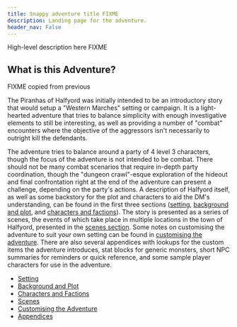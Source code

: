 ```yaml
---
title: Snappy adventure title FIXME
description: Landing page for the adventure.
header_nav: False
---
```


High-level description here FIXME

## What is this Adventure?

FIXME copied from previous

The Piranhas of Halfyord was initially intended to be an introductory story that would setup a "Western Marches" setting or campaign.
It is a light-hearted adventure that tries to balance simplicity with enough investigative elements to still be interesting, as well as providing a number of "combat" encounters where the objective of the aggressors isn't necessarily to outright kill the defendants.

The adventure tries to balance around a party of 4 level 3 characters, though the focus of the adventure is not intended to be combat.
There should not be many combat scenarios that require in-depth party coordination, though the "dungeon crawl"-esque exploration of the hideout and final confrontation right at the end of the adventure can present a challenge, depending on the party's actions.
A description of Halfyord itself, as well as some backstory for the plot and characters to aid the DM's understanding, can be found in the first three sections ([setting](./setting.md), [background and plot](./background-plot.md), and [characters and factions](./characters.md)).
The story is presented as a series of scenes, the events of which take place in multiple locations in the town of Halfyord, presented in the [scenes section](./scenes.md).
Some notes on customising the adventure to suit your own setting can be found in [customising the adventure](./customising.md).
There are also several appendices with lookups for the custom items the adventure introduces, stat blocks for generic monsters, short NPC summaries for reminders  or quick reference, and some sample player characters for use in the adventure.

- [Setting](./setting.md)
- [Background and Plot](./background-plot.md)
- [Characters and Factions](./characters.md)
- [Scenes](./scenes.md)
- [Customising the Adventure](./customising.md)
- [Appendices](./appendix/appendix-index.md)
